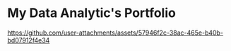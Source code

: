 # My Data Analytic's Portfolio

https://github.com/user-attachments/assets/57946f2c-38ac-465e-b40b-bd07912f4e34

